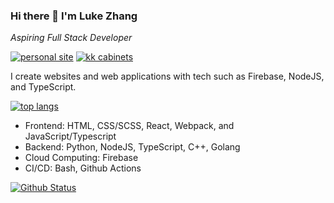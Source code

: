 ### Hi there 👋 I'm Luke Zhang
*Aspiring Full Stack Developer*

<a href="https://luke-zhang-04.github.io/"><img src="https://github-readme-stats.vercel.app/api/pin/?username=luke-zhang-04&repo=Luke-zhang-04.github.io&theme=tokyonight" alt="personal site"/></a>
<a href="https://github.com/Luke-zhang-04/kk-cabinets" target="_blank" rel="noopener noreferrer"><img src="https://github-readme-stats.vercel.app/api/pin/?username=luke-zhang-04&repo=kk-cabinets&theme=tokyonight" alt="kk cabinets"/></a>
<!--
**Luke-zhang-04/Luke-zhang-04** is a ✨ _special_ ✨ repository because its `README.md` (this file) appears on your GitHub profile.

Here are some ideas to get you started:

- 🔭 I’m currently working on ...
- 🌱 I’m currently learning ...
- 👯 I’m looking to collaborate on ...
- 🤔 I’m looking for help with ...
- 💬 Ask me about ...
- 📫 How to reach me: ...
- 😄 Pronouns: ...
- ⚡ Fun fact: ...
-->

I create websites and web applications with tech such as Firebase, NodeJS, and TypeScript.

<a href="https://github.com/anuraghazra/github-readme-stats"><img src="https://github-readme-stats.vercel.app/api/top-langs/?username=luke-zhang-04&theme=tokyonight" alt="top langs"/></a>

- Frontend: HTML, CSS/SCSS, React, Webpack, and JavaScript/Typescript
- Backend: Python, NodeJS, TypeScript, C++, Golang
- Cloud Computing: Firebase
- CI/CD: Bash, Github Actions

<a href="https://github.com/anuraghazra/github-readme-stats" target="_blank" rel="noopener noreferrer"><img src="https://github-readme-stats.vercel.app/api?username=Luke-zhang-04&show_icons=true&theme=tokyonight&show-border=false" alt="Github Status"></a>
